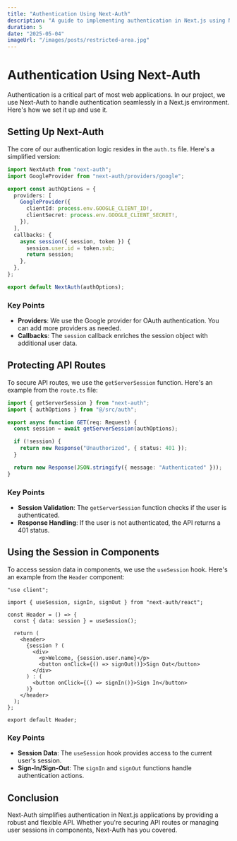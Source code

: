 ```yaml
---
title: "Authentication Using Next-Auth"
description: "A guide to implementing authentication in Next.js using Next-Auth."
duration: 5
date: "2025-05-04"
imageUrl: "/images/posts/restricted-area.jpg"
---
```


# Authentication Using Next-Auth

Authentication is a critical part of most web applications. In our project, we use Next-Auth to handle authentication seamlessly in a Next.js environment. Here's how we set it up and use it.

## Setting Up Next-Auth

The core of our authentication logic resides in the `auth.ts` file. Here's a simplified version:

```ts
import NextAuth from "next-auth";
import GoogleProvider from "next-auth/providers/google";

export const authOptions = {
  providers: [
    GoogleProvider({
      clientId: process.env.GOOGLE_CLIENT_ID!,
      clientSecret: process.env.GOOGLE_CLIENT_SECRET!,
    }),
  ],
  callbacks: {
    async session({ session, token }) {
      session.user.id = token.sub;
      return session;
    },
  },
};

export default NextAuth(authOptions);
```

### Key Points
- **Providers**: We use the Google provider for OAuth authentication. You can add more providers as needed.
- **Callbacks**: The `session` callback enriches the session object with additional user data.

## Protecting API Routes

To secure API routes, we use the `getServerSession` function. Here's an example from the `route.ts` file:

```ts
import { getServerSession } from "next-auth";
import { authOptions } from "@/src/auth";

export async function GET(req: Request) {
  const session = await getServerSession(authOptions);

  if (!session) {
    return new Response("Unauthorized", { status: 401 });
  }

  return new Response(JSON.stringify({ message: "Authenticated" }));
}
```

### Key Points
- **Session Validation**: The `getServerSession` function checks if the user is authenticated.
- **Response Handling**: If the user is not authenticated, the API returns a 401 status.

## Using the Session in Components

To access session data in components, we use the `useSession` hook. Here's an example from the `Header` component:

```tsx
"use client";

import { useSession, signIn, signOut } from "next-auth/react";

const Header = () => {
  const { data: session } = useSession();

  return (
    <header>
      {session ? (
        <div>
          <p>Welcome, {session.user.name}</p>
          <button onClick={() => signOut()}>Sign Out</button>
        </div>
      ) : (
        <button onClick={() => signIn()}>Sign In</button>
      )}
    </header>
  );
};

export default Header;
```

### Key Points
- **Session Data**: The `useSession` hook provides access to the current user's session.
- **Sign-In/Sign-Out**: The `signIn` and `signOut` functions handle authentication actions.

## Conclusion

Next-Auth simplifies authentication in Next.js applications by providing a robust and flexible API. Whether you're securing API routes or managing user sessions in components, Next-Auth has you covered.